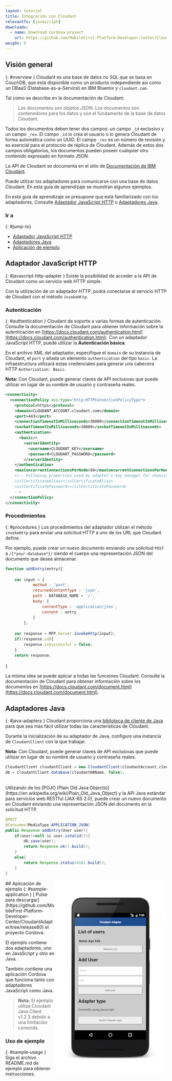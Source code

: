 ```yaml
---
layout: tutorial
title: Integración con Cloudant
relevantTo: [javascript]
downloads:
  - name: Download Cordova project
    url: https://github.com/MobileFirst-Platform-Developer-Center/CloudantAdapter/tree/release80
weight: 9
---
```

<!-- NLS_CHARSET=UTF-8 -->
## Visión general 
{: #overview }
Cloudant es una base de datos no SQL que se basa en CouchDB, que está disponible como un producto independiente así como un DBaaS (Database-as-a-Service) en IBM Bluemix y `cloudant.com`.

Tal como se describe en la documentación de Cloudant:
> Los documentos son objetos JSON.
Los documentos son contenedores para los datos y son el fundamento de la base de datos Cloudant.
  
Todos los documentos deben tener dos campos: un campo `_id` exclusivo y un campo `_rev`.
El campo `_id` lo crea el usuario o lo genera Cloudant de forma automática como un UUID.
El campo `_rev` es un número de revisión y es esencial para el protocolo de réplica de Cloudant.
Además de estos dos campos obligatorios, los documentos pueden poseer cualquier otro contenido expresado en formato JSON.

La API de Cloudant se documenta en el sitio de [Documentación de IBM Cloudant](https://docs.cloudant.com/index.html).


Puede utilizar los adaptadores para comunicarse con una base de datos Cloudant.
En esta guía de aprendizaje se muestran algunos ejemplos.


En esta guía de aprendizaje se presupone que está familiarizado con los adaptadores.
Consulte [Adaptador JavaScript HTTP](../javascript-adapters/js-http-adapter) o [Adaptadores Java](../java-adapters).

### Ir a
{: #jump-to}
* [Adaptador JavaScript HTTP](#javascript-http-adapter)
* [Adaptadores Java](#java-adapters)
* [Aplicación de ejemplo](#sample-application)


## Adaptador JavaScript HTTP
{: #javascript-http-adapter }
Existe la posibilidad de acceder a la API de Cloudant como un servicio web HTTP simple.


Con la utilización de un adaptador HTTP, podrá conectarse al servicio HTTP de Cloudant con el método `invokeHttp`.


### Autenticación
{: #authentication }
Cloudant da soporte a varias formas de autenticación.
Consulte la documentación de Cloudant para obtener información sobre la autenticación en [https://docs.cloudant.com/authentication.html](https://docs.cloudant.com/authentication.html).   Con un adaptador JavaScript HTTP, puede utilizar la **Autenticación básica**.

En el archivo XML del adaptador, especifique el `domain` de su instancia de Cloudant, el `port` y añada un elemento `authentication` del tipo `basic`. 
La infraestructura utilizará estas credenciales para generar una cabecera HTTP `Authorization: Basic`.


**Nota:** Con Cloudant, puede generar claves de API exclusivas que puede utilizar en lugar de su nombre de usuario y contraseña reales.


```xml
<connectivity>
  <connectionPolicy xsi:type="http:HTTPConnectionPolicyType">
    <protocol>https</protocol>
    <domain>CLOUDANT_ACCOUNT.cloudant.com</domain>
    <port>443</port>
    <connectionTimeoutInMilliseconds>30000</connectionTimeoutInMilliseconds>
    <socketTimeoutInMilliseconds>30000</socketTimeoutInMilliseconds>
    <authentication>
      <basic/>
        <serverIdentity>
          <username>CLOUDANT_KEY</username>
          <password>CLOUDANT_PASSWORD</password>
        </serverIdentity>
    </authentication>
    <maxConcurrentConnectionsPerNode>50</maxConcurrentConnectionsPerNode>
    <!-- Following properties used by adapter's key manager for choosing specific certificate from key store
    <sslCertificateAlias></sslCertificateAlias>
    <sslCertificatePassword></sslCertificatePassword>
    -->
  </connectionPolicy>
</connectivity>
```

### Procedimientos
{: #procedures }
Los procedimientos del adaptador utilizan el método `invokeHttp` para enviar una solicitud HTTP a uno de los URL que Cloudant define.
  
Por ejemplo, puede crear un nuevo documento enviando una solicitud `POST` a `/{*your-database*}/` siendo el cuerpo una representación JSON del documento que desea almacenar.


```js
function addEntry(entry){

    var input = {
            method : 'post',
            returnedContentType : 'json',
            path : DATABASE_NAME + '/',
            body: {
                contentType : 'application/json',        
                content : entry
            }
        };

    var response = MFP.Server.invokeHttp(input);
    if(!response.id){
        response.isSuccessful = false;
    }
    return response;

}
```

La misma idea se puede aplicar a todas las funciones Cloudant.
Consulte la documentación de Cloudant para obtener información sobre los documentos en [https://docs.cloudant.com/document.html](https://docs.cloudant.com/document.html).


## Adaptadores Java
{: #java-adapters }
Cloudant proporciona una [biblioteca de cliente de Java](https://github.com/cloudant/java-cloudant) para que sea más fácil utilizar todas las características de Cloudant.


Durante la inicialización de su adaptador de Java, configure una instancia de `CloudantClient` con la que trabajar.
  
**Nota:** Con Cloudant, puede generar claves de API exclusivas que puede utilizar en lugar de su nombre de usuario y contraseña reales.


```java
CloudantClient cloudantClient = new CloudantClient(cloudantAccount,cloudantKey,cloudantPassword);
db = cloudantClient.database(cloudantDBName, false);
```
<br/>
Utilizando de los [POJO (Plain Old Java Objects)](https://en.wikipedia.org/wiki/Plain_Old_Java_Object) y la API Java estándar para servicios web RESTful (JAX-RS 2.0), puede crear un nuevo documento en Cloudant enviando una representación JSON del documento en la solicitud HTTP.

```java
@POST
@Consumes(MediaType.APPLICATION_JSON)
public Response addEntry(User user){
    if(user!=null && user.isValid()){
        db.save(user);
        return Response.ok().build();
    }
    else{
        return Response.status(418).build();
    }
}
```

<img alt="Imagen de la aplicación de ejemplo" src="cloudant-app.png" style="float:right"/>
## Aplicación de ejemplo
{: #sample-application }
[
Pulse para descargar](https://github.com/MobileFirst-Platform-Developer-Center/CloudantAdapter/tree/release80) el proyecto Cordova.


El ejemplo contiene dos adaptadores, uno en JavaScript y otro en Java.
  
También contiene una aplicación Cordova que funciona tanto con adaptadores JavaScript como Java.


> **Nota:** El ejemplo utiliza Cloudant Java Client v1.2.3 debido a una limitación conocida.


### Uso de ejemplo 
{: #sample-usage }
Siga el archivo README.md de ejemplo para obtener instrucciones.

